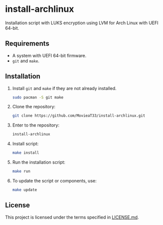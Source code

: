 # install-archlinux

Installation script with LUKS encryption using LVM for Arch Linux with UEFI 64-bit.

## Requirements

- A system with UEFI 64-bit firmware.
- `git` and `make`.

## Installation

1. Install `git` and `make` if they are not already installed.

    ```bash
    sudo pacman -S git make
    ```

2. Clone the repository:

    ```bash
    git clone https://github.com/MovieaT33/install-archlinux.git
    ```

3. Enter to the repository:

    ```bash
    install-archlinux
    ```

4. Install script:

    ```bash
    make install
    ```

5. Run the installation script:

    ```bash
    make run
    ```

6. To update the script or components, use:

    ```bash
    make update
    ```

## License

This project is licensed under the terms specified in [LICENSE.md](LICENSE.md).
